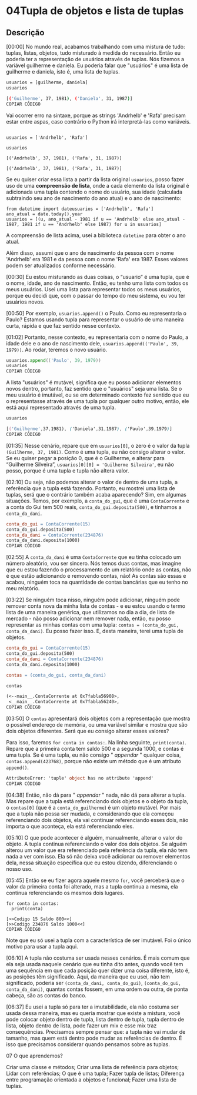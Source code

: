 # 04**Tupla de objetos e lista de tuplas**

## Descrição

[00:00] No mundo real, acabamos trabalhando com uma mistura de tudo: tuplas, listas, objetos, tudo misturado à medida do necessário. Então eu poderia ter a representação de usuários através de tuplas. Nós fizemos a variável guilherme e daniela. Eu poderia falar que "usuários" é uma lista de guilherme e daniela, isto é, uma lista de tuplas.

```bash
usuarios = [guilherme, daniela]
usuarios

[('Guilherme', 37, 1981), ('Daniela', 31, 1987)]
COPIAR CÓDIGO
```

Vai ocorrer erro na sintaxe, porque as strings 'Andrhelb' e 'Rafa' precisam estar entre aspas, caso contrário o Python irá interpretá-las como variáveis.

```

usuarios = ['Andrhelb', 'Rafa']

usuarios

[('Andrhelb', 37, 1981), ('Rafa', 31, 1987)]
```

```
[('Andrhelb', 37, 1981), ('Rafa', 31, 1987)]
```

Se eu quiser criar essa lista a partir da lista original `usuarios`, posso fazer uso de uma **compreensão de lista**, onde a cada elemento da lista original é adicionada uma tupla contendo o nome do usuário, sua idade (calculada subtraindo seu ano de nascimento do ano atual) e o ano de nascimento:

```
from datetime import dateusuarios = ['Andrhelb', 'Rafa']
ano_atual = date.today().year
usuarios = [(u, ano_atual - 1981 if u == 'Andrhelb' else ano_atual - 1987, 1981 if u == 'Andrhelb' else 1987) for u in usuarios]
```

A compreensão de lista acima, usei a biblioteca `datetime` para obter o ano atual. 

Além disso, assumi que o ano de nascimento da pessoa com o nome 'Andrhelb' era 1981 e da pessoa com o nome 'Rafa' era 1987. Esses valores podem ser atualizados conforme necessário.

[00:30] Eu estou misturando as duas coisas, o “usuario” é uma tupla, que é o nome, idade, ano de nascimento. Então, eu tenho uma lista com todos os meus usuários. Usei uma lista para representar todos os meus usuários, porque eu decidi que, com o passar do tempo do meu sistema, eu vou ter usuários novos.

[00:50] Por exemplo, `usuarios.append()` o Paulo. Como eu representaria o Paulo? Estamos usando tupla para representar o usuário de uma maneira curta, rápida e que faz sentido nesse contexto.

[01:02] Portanto, nesse contexto, eu representaria com o nome do Paulo, a idade dele e o ano de nascimento dele, `usuarios.append(('Paulo', 39, 1979))`. Ao rodar, teremos o novo usuário.

```go
usuarios.append(('Paulo', 39, 1979))
usuarios
COPIAR CÓDIGO
```

A lista "usuários" é mutável, significa que eu posso adicionar elementos novos dentro, portanto, faz sentido que o "usuários" seja uma lista. Se o meu usuário é imutável, ou se em determinado contexto fez sentido que eu o representasse através de uma tupla por qualquer outro motivo, então, ele está aqui representado através de uma tupla.

```css
usuarios 

[('Guilherme',37,1981), ('Daniela',31,1987), ('Paulo',39,1979)]
COPIAR CÓDIGO
```

[01:35] Nesse cenário, repare que em `usuarios[0]`, o zero é o valor da tupla `(Guilherme, 37, 1981)`. Como é uma tupla, eu não consigo alterar o valor. Se eu quiser pegar a posição 0, que é o Guilherme, e alterar para “Guilherme Silveira”, `usuarios[0][0] = 'Guilherme Silveira'`, eu não posso, porque é uma tupla e tupla não altera valor.

[02:10] Ou seja, não podemos alterar o valor de dentro de uma tupla, a referência que a tupla está fazendo. Portanto, eu mostrei uma lista de tuplas, será que o contrário também acaba aparecendo? Sim, em algumas situações. Temos, por exemplo, a `conta_do_gui`, que é uma `ContaCorrente` e a conta do Gui tem 500 reais, `conta_do_gui.deposita(500)`, e tínhamos a `conta_da_dani`.

```makefile
conta_do_gui = ContaCorrente(15)
conta_do_gui.deposita(500)
conta_da_dani = ContaCorrente(234876)
conta_da_dani.deposita(1000)
COPIAR CÓDIGO
```

[02:55] A `conta_da_dani` é uma `ContaCorrente` que eu tinha colocado um número aleatório, vou ser sincero. Nós temos duas contas, mas imagine que eu estou fazendo o processamento de um relatório onde as contas, não é que estão adicionando e removendo contas, não! As contas são essas e acabou, ninguém toca na quantidade de contas bancárias que eu tenho no meu relatório.

[03:22] Se ninguém toca nisso, ninguém pode adicionar, ninguém pode remover conta nova da minha lista de contas - e eu estou usando o termo lista de uma maneira genérica, que utilizamos no dia a dia, de lista de mercado - não posso adicionar nem remover nada, então, eu posso representar as minhas contas com uma tupla: `contas = (conta_do_gui, conta_da_dani)`. Eu posso fazer isso. E, desta maneira, terei uma tupla de objetos.

```makefile
conta_do_gui = ContaCorrente(15)
conta_do_gui.deposita(500)
conta_da_dani = ContaCorrente(234876)
conta_da_dani.deposita(1000)

contas = (conta_do_gui, conta_da_dani)

contas

(<--main__.ContaCorrente at 0x7fabla56908>,
 <__main__.ContaCorrente at 0x7fabla56240>,
COPIAR CÓDIGO
```

[03:50] O `contas` apresentará dois objetos com a representação que mostra o possível endereço de memória, ou uma variável similar e mostra que são dois objetos diferentes. Será que eu consigo alterar esses valores?

Para isso, faremos `for conta in contas:`. Na linha seguinte, `print(conta)`. Repare que a primeira conta tem saldo 500 e a segunda 1000, e contas é uma tupla. Se é uma tupla, eu não consigo " *appendar* " qualquer coisa, `contas.append(423768)`, porque não existe um método que é um atributo `append()`.

```csharp
AttributeError: 'tuple' object has no attribute 'append'
COPIAR CÓDIGO
```

[04:38] Então, não dá para " *appendar* " nada, não dá para alterar a tupla. Mas repare que a tupla está referenciando dois objetos e o objeto da tupla, o `contas[0]` (que é a `conta_do_guilherme`) é um objeto mutável. Por mais que a tupla não possa ser mudada, e considerando que ela começou referenciando dois objetos, ela vai continuar referenciando esses dois, não importa o que aconteça, ela está referenciando eles.

[05:10] O que pode acontecer é alguém, manualmente, alterar o valor do objeto. A tupla continua referenciando o valor dos dois objetos. Se alguém alterou um valor que era referenciado pela referência da tupla, ela não tem nada a ver com isso. Ela só não deixa você adicionar ou remover elementos dela, nessa situação específica que eu estou dizendo, diferenciando o nosso uso.

[05:45] Então se eu fizer agora aquele mesmo `for`, você perceberá que o valor da primeira conta foi alterado, mas a tupla continua a mesma, ela continua referenciando os mesmos dois lugares.

```less
for conta in contas: 
  print(conta)

[>>Codigo 15 Saldo 800<<]
[>>Codigo 234876 Saldo 1000<<]
COPIAR CÓDIGO
```

Note que eu só usei a tupla com a característica de ser imutável. Foi o único motivo para usar a tupla aqui.

[06:10] A tupla não costuma ser usada nesses cenários. É mais comum que ela seja usada naquele cenário que eu tinha dito antes, quando você tem uma sequência em que cada posição quer dizer uma coisa diferente, isto é, as posições têm significado. Aqui, da maneira que eu usei, não tem significado, poderia ser `(conta_da_dani, conta_do_gui)`, `(conta_do_gui, conta_da_dani)`, quantas contas fossem, em uma ordem ou outra, de ponta cabeça, são as contas do banco.

[06:37] Eu usei a tupla só para ter a imutabilidade, ela não costuma ser usada dessa maneira, mas eu queria mostrar que existe a mistura, você pode colocar objeto dentro de tupla, lista dentro de tupla, tupla dentro de lista, objeto dentro de lista, pode fazer um mix e esse mix traz consequências. Precisamos sempre pensar que: a tupla não vai mudar de tamanho, mas quem está dentro pode mudar as referências de dentro. É isso que precisamos considerar quando pensamos sobre as tuplas.

07
O que aprendemos?

Criar uma classe e métodos;
Criar uma lista de referência para objetos;
Lidar com referências;
O que é uma tupla;
Fazer tupla de listas;
Diferença entre programação orientada a objetos e funcional;
Fazer uma lista de tuplas.